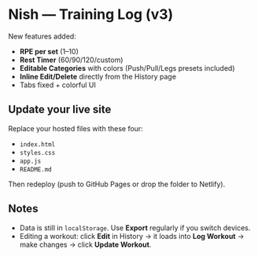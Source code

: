 # Nish — Training Log (v3)

New features added:
- **RPE per set** (1–10)
- **Rest Timer** (60/90/120/custom)
- **Editable Categories** with colors (Push/Pull/Legs presets included)
- **Inline Edit/Delete** directly from the History page
- Tabs fixed + colorful UI

## Update your live site
Replace your hosted files with these four:
- `index.html`
- `styles.css`
- `app.js`
- `README.md`

Then redeploy (push to GitHub Pages or drop the folder to Netlify).

## Notes
- Data is still in `localStorage`. Use **Export** regularly if you switch devices.
- Editing a workout: click **Edit** in History → it loads into **Log Workout** → make changes → click **Update Workout**.
